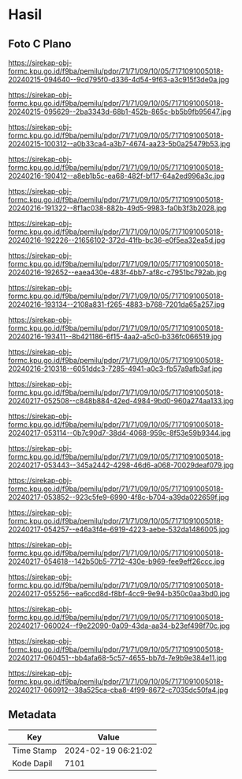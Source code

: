 # Hasil

## Foto C Plano

https://sirekap-obj-formc.kpu.go.id/f9ba/pemilu/pdpr/71/71/09/10/05/7171091005018-20240215-094640--9cd795f0-d336-4d54-9f63-a3c915f3de0a.jpg

https://sirekap-obj-formc.kpu.go.id/f9ba/pemilu/pdpr/71/71/09/10/05/7171091005018-20240215-095629--2ba3343d-68b1-452b-865c-bb5b9fb95647.jpg

https://sirekap-obj-formc.kpu.go.id/f9ba/pemilu/pdpr/71/71/09/10/05/7171091005018-20240215-100312--a0b33ca4-a3b7-4674-aa23-5b0a25479b53.jpg

https://sirekap-obj-formc.kpu.go.id/f9ba/pemilu/pdpr/71/71/09/10/05/7171091005018-20240216-190412--a8eb1b5c-ea68-482f-bf17-64a2ed996a3c.jpg

https://sirekap-obj-formc.kpu.go.id/f9ba/pemilu/pdpr/71/71/09/10/05/7171091005018-20240216-191322--8f1ac038-882b-49d5-9983-fa0b3f3b2028.jpg

https://sirekap-obj-formc.kpu.go.id/f9ba/pemilu/pdpr/71/71/09/10/05/7171091005018-20240216-192226--21656102-372d-41fb-bc36-e0f5ea32ea5d.jpg

https://sirekap-obj-formc.kpu.go.id/f9ba/pemilu/pdpr/71/71/09/10/05/7171091005018-20240216-192652--eaea430e-483f-4bb7-af8c-c7951bc792ab.jpg

https://sirekap-obj-formc.kpu.go.id/f9ba/pemilu/pdpr/71/71/09/10/05/7171091005018-20240216-193134--2108a831-f265-4883-b768-7201da65a257.jpg

https://sirekap-obj-formc.kpu.go.id/f9ba/pemilu/pdpr/71/71/09/10/05/7171091005018-20240216-193411--8b421186-6f15-4aa2-a5c0-b336fc066519.jpg

https://sirekap-obj-formc.kpu.go.id/f9ba/pemilu/pdpr/71/71/09/10/05/7171091005018-20240216-210318--6051ddc3-7285-4941-a0c3-fb57a9afb3af.jpg

https://sirekap-obj-formc.kpu.go.id/f9ba/pemilu/pdpr/71/71/09/10/05/7171091005018-20240217-052508--c848b884-42ed-4984-9bd0-960a274aa133.jpg

https://sirekap-obj-formc.kpu.go.id/f9ba/pemilu/pdpr/71/71/09/10/05/7171091005018-20240217-053114--0b7c90d7-38d4-4068-959c-8f53e59b9344.jpg

https://sirekap-obj-formc.kpu.go.id/f9ba/pemilu/pdpr/71/71/09/10/05/7171091005018-20240217-053443--345a2442-4298-46d6-a068-70029deaf079.jpg

https://sirekap-obj-formc.kpu.go.id/f9ba/pemilu/pdpr/71/71/09/10/05/7171091005018-20240217-053852--923c5fe9-6990-4f8c-b704-a39da022659f.jpg

https://sirekap-obj-formc.kpu.go.id/f9ba/pemilu/pdpr/71/71/09/10/05/7171091005018-20240217-054257--e46a3f4e-6919-4223-aebe-532da1486005.jpg

https://sirekap-obj-formc.kpu.go.id/f9ba/pemilu/pdpr/71/71/09/10/05/7171091005018-20240217-054618--142b50b5-7712-430e-b969-fee9eff26ccc.jpg

https://sirekap-obj-formc.kpu.go.id/f9ba/pemilu/pdpr/71/71/09/10/05/7171091005018-20240217-055256--ea6ccd8d-f8bf-4cc9-9e94-b350c0aa3bd0.jpg

https://sirekap-obj-formc.kpu.go.id/f9ba/pemilu/pdpr/71/71/09/10/05/7171091005018-20240217-060024--f9e22090-0a09-43da-aa34-b23ef498f70c.jpg

https://sirekap-obj-formc.kpu.go.id/f9ba/pemilu/pdpr/71/71/09/10/05/7171091005018-20240217-060451--bb4afa68-5c57-4655-bb7d-7e9b9e384e11.jpg

https://sirekap-obj-formc.kpu.go.id/f9ba/pemilu/pdpr/71/71/09/10/05/7171091005018-20240217-060912--38a525ca-cba8-4f99-8672-c7035dc50fa4.jpg


## Metadata

| Key        | Value               |
| ---------- | ------------------- |
| Time Stamp | 2024-02-19 06:21:02 |
| Kode Dapil | 7101                |



